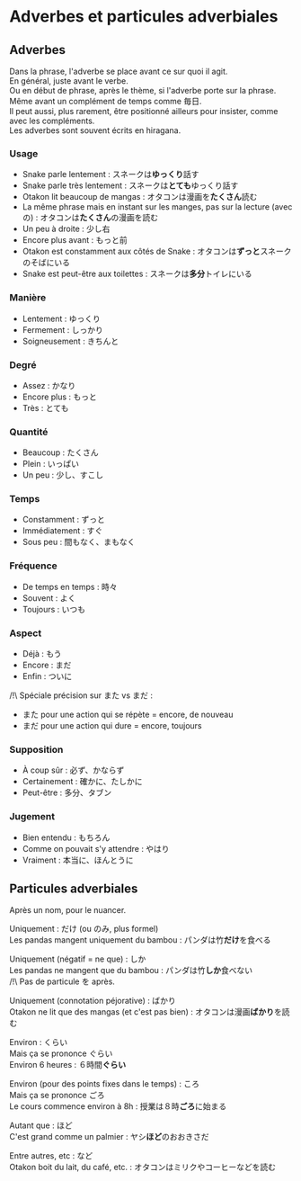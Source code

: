 # Adverbes et particules adverbiales

## Adverbes

Dans la phrase, l'adverbe se place avant ce sur quoi il agit.  
En général, juste avant le verbe.  
Ou en début de phrase, après le thème, si l'adverbe porte sur la phrase.  
Même avant un complément de temps comme 毎日.  
Il peut aussi, plus rarement, être positionné ailleurs pour insister, comme avec les compléments.  
Les adverbes sont souvent écrits en hiragana.

### Usage

- Snake parle lentement : スネークは**ゆっくり**話す
- Snake parle très lentement : スネークは**とても**ゆっくり話す
- Otakon lit beaucoup de mangas : オタコンは漫画を**たくさん**読む
- La même phrase mais en instant sur les manges, pas sur la lecture (avec の) : オタコンは**たくさん**の漫画を読む
- Un peu à droite : 少し右
- Encore plus avant : もっと前
- Otakon est constamment aux côtés de Snake : オタコンは**ずっと**スネークのそばにいる
- Snake est peut-être aux toilettes : スネークは**多分**トイレにいる

### Manière

- Lentement : ゆっくり
- Fermement : しっかり
- Soigneusement : きちんと

### Degré

- Assez : かなり
- Encore plus : もっと
- Très : とても

### Quantité

- Beaucoup : たくさん
- Plein : いっぱい
- Un peu : 少し、すこし

### Temps

- Constamment : ずっと
- Immédiatement : すぐ
- Sous peu : 間もなく、まもなく

### Fréquence

- De temps en temps : 時々
- Souvent : よく
- Toujours : いつも

### Aspect

- Déjà : もう
- Encore : まだ
- Enfin : ついに

/!\ Spéciale précision sur また vs まだ : 

- また pour une action qui se répète = encore, de nouveau
- まだ pour une action qui dure = encore, toujours

### Supposition

- À coup sûr : 必ず、かならず
- Certainement : 確かに、たしかに
- Peut-être : 多分、タブン

### Jugement

- Bien entendu : もちろん
- Comme on pouvait s'y attendre : やはり
- Vraiment : 本当に、ほんとうに

## Particules adverbiales

Après un nom, pour le nuancer.

Uniquement : だけ (ou のみ, plus formel)  
Les pandas mangent uniquement du bambou : パンダは竹**だけ**を食べる

Uniquement (négatif = ne que) : しか  
Les pandas ne mangent que du bambou : パンダは竹**しか**食べない  
/!\ Pas de particule を après.

Uniquement (connotation péjorative) : ばかり  
Otakon ne lit que des mangas (et c'est pas bien) : オタコンは漫画**ばかり**を読む

Environ : くらい  
Mais ça se prononce ぐらい  
Environ 6 heures : ６時間**ぐらい**

Environ (pour des points fixes dans le temps) : ころ  
Mais ça se prononce ごろ  
Le cours commence environ à 8h : 授業は８時**ごろ**に始まる

Autant que : ほど  
C'est grand comme un palmier : ヤシ**ほど**のおおきさだ

Entre autres, etc : など  
Otakon boit du lait, du café, etc. : オタコンはミリクやコーヒーなどを読む
